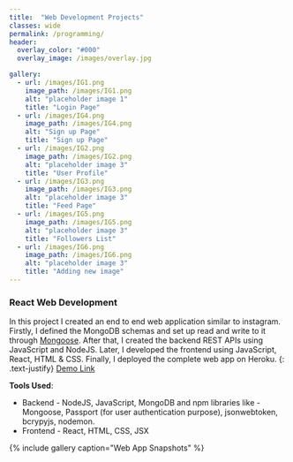 ```yaml
---
title:  "Web Development Projects"
classes: wide
permalink: /programming/
header:
  overlay_color: "#000"
  overlay_image: /images/overlay.jpg

gallery:
  - url: /images/IG1.png
    image_path: /images/IG1.png
    alt: "placeholder image 1"
    title: "Login Page"
  - url: /images/IG4.png
    image_path: /images/IG4.png
    alt: "Sign up Page"
    title: "Sign up Page"
  - url: /images/IG2.png
    image_path: /images/IG2.png
    alt: "placeholder image 3"
    title: "User Profile"
  - url: /images/IG3.png
    image_path: /images/IG3.png
    alt: "placeholder image 3"
    title: "Feed Page"
  - url: /images/IG5.png
    image_path: /images/IG5.png
    alt: "placeholder image 3"
    title: "Followers List"
  - url: /images/IG6.png
    image_path: /images/IG6.png
    alt: "placeholder image 3"
    title: "Adding new image"
---
```

### React Web Development
In this project I created an end to end web application similar to instagram. Firstly, I defined the MongoDB schemas and set up read and write to it through [Mongoose](https://mongoosejs.com/). After that, I created the backend REST APIs using JavaScript and NodeJS. Later, I developed the frontend using JavaScript, React, HTML & 
CSS. Finally, I deployed the complete web app on Heroku.
{: .text-justify}
<a href="https://drive.google.com/file/d/1F1ePuwZno8WfCbv70cj1GvwiqhHsRovI/view" class=".btn .btn--primary .btn--small">Demo Link</a>  

**Tools Used**:
* Backend - NodeJS, JavaScript, MongoDB and npm libraries like - Mongoose, Passport (for user authentication purpose), jsonwebtoken, bcrypyjs, nodemon.
* Frontend - React, HTML, CSS, JSX  

{% include gallery caption="Web App Snapshots" %}


